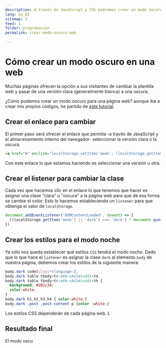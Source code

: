 ```yaml
---
description: A través de JavaScript y CSS podremos crear un modo oscuro sencillo para nuestra página web
lang: es_ES
sitemap: 1
feed: 1
folder: programacion
permalink: crear-modo-oscuro-web
  
---
```



# Cómo crear un modo oscuro en una web

Muchas páginas ofrecen la opción a sus visitantes de cambiar la plantilla web y pasar de una versión clara (generalmente blanca) a una oscura. 

¿Cómo podemos crear un modo oscuro para una página web? aunque iba a crear mis propios códigos, he partido de [este tutorial](https://flaviocopes.com/dark-mode/).

## Crear el enlace para cambiar

El primer paso será ofrecer el enlace que permita -a través de JavaScript y el almacenamiento interno del navegador- seleccionar la versión clara o la oscura.

```html
<a href="#" onclick="localStorage.setItem('mode', (localStorage.getItem('mode') || 'dark') === 'dark' ? 'light' : 'dark'); localStorage.getItem('mode') === 'dark' ? document.querySelector('body').classList.add('dark') : document.querySelector('body').classList.remove('dark')" title="Dark/light">Modo oscuro</a>
```

Con este enlace lo que estamos haciendo es seleccionar una versión u otra. 

## Crear el listener para cambiar la clase

Cada vez que hacemos clic en el enlace lo que tenemos que hacer es asignar una clase "clara" u "oscura" a la página web para que de esa forma se cambie el color. Esto lo hacemos estableciendo un `listener` para que obtenga el valor de `localStorage`.

```js
document.addEventListener('DOMContentLoaded', (event) => {
  ((localStorage.getItem('mode') || 'dark') === 'dark') ? document.querySelector('body').classList.add('dark') : document.querySelector('body').classList.remove('dark')
})
```

## Crear los estilos para el modo noche

Ya sólo nos queda establecer qué estilos `CSS` tendrá el modo noche. Dado que lo que hace el `listener` es asignar la clase `dark` al elemento `body` de nuestra página, debemos crear los estilos de la siguiente manera:

```css
body.dark code[class*=language-],
body.dark table tbody>tr:nth-child(odd)>td,
body.dark table tbody>tr:nth-child(odd)>th {
  background: #282c34;
  color:white;
}
body.dark h1,h2,h3,h4 { color:white;}
body.dark .post .post-content p {color :white;} 
```

Los estilos CSS dependerán de cada página web. L

## Resultado final

El modo oscu

<amp-twitter 
  width="375"
  height="472"
  layout="responsive"
  data-tweetid="1217030590106677253">
</amp-twitter>


<!--stackedit_data:
eyJoaXN0b3J5IjpbLTIxMDkwNzg3MDcsLTE2ODQwOTkwMzgsLT
E3NjAwOTc4NTBdfQ==
-->